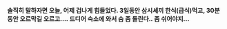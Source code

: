 #### 솔직히 말하자면 오늘, 어제 겁나게 힘들었다. 3일동안 삼시셰끼 한식(급식)먹고, 30분동안 오르막길 오르고.... 드디어 숙소에 와서 숨 좀 돌린다.. 좀 쉬어야지...